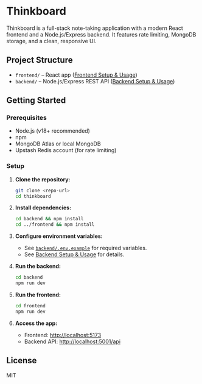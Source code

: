 # Thinkboard

Thinkboard is a full-stack note-taking application with a modern React frontend and a Node.js/Express backend. It features rate limiting, MongoDB storage, and a clean, responsive UI.

## Project Structure

- `frontend/` – React app ([Frontend Setup & Usage](./frontend/README.md))
- `backend/` – Node.js/Express REST API ([Backend Setup & Usage](./backend/README.md))

## Getting Started

### Prerequisites
- Node.js (v18+ recommended)
- npm
- MongoDB Atlas or local MongoDB
- Upstash Redis account (for rate limiting)

### Setup

1. **Clone the repository:**
   ```sh
   git clone <repo-url>
   cd thinkboard
   ```

2. **Install dependencies:**
   ```sh
   cd backend && npm install
   cd ../frontend && npm install
   ```

3. **Configure environment variables:**
   - See [`backend/.env.example`](./backend/.env.example) for required variables.
   - See [Backend Setup & Usage](./backend/README.md) for details.

4. **Run the backend:**
   ```sh
   cd backend
   npm run dev
   ```

5. **Run the frontend:**
   ```sh
   cd frontend
   npm run dev
   ```

6. **Access the app:**
   - Frontend: [http://localhost:5173](http://localhost:5173)
   - Backend API: [http://localhost:5001/api](http://localhost:5001/api)

## License

MIT
